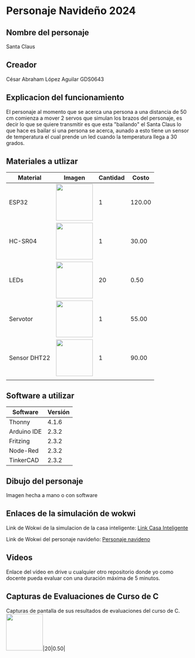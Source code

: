 # Personaje Navideño 2024

## Nombre del personaje
Santa Claus
## Creador
César Abraham López Aguilar GDS0643
## Explicacion del funcionamiento
El personaje al momento que se acerca una persona a una distancia de 50 cm comienza a mover 2 servos que simulan los brazos del personaje, es decir lo que se quiere transmitir es que esta "bailando" el Santa Claus lo que hace es bailar si una persona se acerca, aunado a esto tiene un sensor de temperatura el cual prende un led cuando la temperatura llega a 30 grados.

## Materiales a utlizar
|Material|Imagen|Cantidad|Costo|
|--|--|--|--|
|ESP32|<img src="https://github.com/user-attachments/assets/0d280367-493e-4f7c-a587-36e1f822116b" width="100"/>|1|120.00|
|HC-SR04|<img width="100" src="https://github.com/user-attachments/assets/e8f3a364-83e3-4194-9eb1-15547012fb1b" />|1|30.00|
|LEDs|<img width="100" src="https://github.com/user-attachments/assets/5c2ce052-c907-437f-ab4d-53518d900038" />|20|0.50|
|Servotor|<img width="100" src="https://github.com/user-attachments/assets/393f6706-cd46-4711-b6ed-ffd2764a2296" />|1|55.00|
|Sensor DHT22|<img width="100" src="https://github.com/user-attachments/assets/3f003abb-f59d-4627-8b89-cb55e0177634" />|1|90.00|
|||

## Software a utilizar
|Software|Versión|
|--|--|
|Thonny|4.1.6|
|Arduino IDE|2.3.2|
|Fritzing|2.3.2|
|Node-Red|2.3.2|
|TinkerCAD|2.3.2|

## Dibujo del personaje
Imagen hecha a mano o con software

## Enlaces de la simulación de wokwi

Link de Wokwi de la simulacion de la casa inteligente: [Link Casa Inteligente](https://wokwi.com/projects/410241033744785409)

Link de Wokwi del personaje navideño: [Personaje navideno](https://wokwi.com/projects/410240245776552961)

## Videos
Enlace del vídeo en drive u cualquier otro repositorio donde yo como docente pueda evaluar con una duración máxima de 5 minutos.

## Capturas de Evaluaciones de Curso de C
Capturas de pantalla de sus resultados de evaluaciones del curso de C.
<img width="100" src="https://drive.google.com/file/d/1-UiWFgD_XhRHaK6aqp2cdC4YI9Exe2uo/view?usp=drive_link " />|20|0.50|

